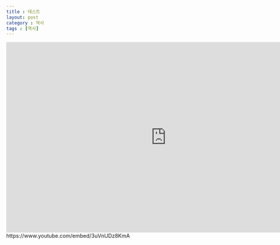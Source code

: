 ```yaml
---
title : 테스트
layout: post
category : 역사
tags : [역사]
---
```

<dl>
<iframe width="854" height="510" src="https://www.youtube.com/embed/3uVnUDz8KmA" frameborder="0" allowfullscreen></iframe>
https://www.youtube.com/embed/3uVnUDz8KmA
</dl>

